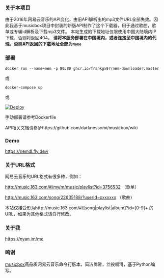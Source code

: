 ### 关于本项目
由于2016年网易云音乐的API变化，由旧API解析出的mp3文件URL全部失效。因此我基于musicbox项目中封装的新版API制作了这个下载器，用于通过歌曲，歌单或专辑id解析及下载mp3文件。
本站生成的下载地址仅限使用中国大陆境内IP下载，否则将返回404。
**请将本服务部署在中国境内，或者连接至中国境内的代理。否则API返回的下载地址全部为`None`**

### 部署
```
docker run --name=nem -p 80:80 ghcr.io/frankgx97/nem-downloader:master
```
或
```
docker-compose up
```
或

[![Deploy](https://www.herokucdn.com/deploy/button.png)](https://heroku.com/deploy)

手动部署请参考Dockerfile

API相关文档请移步https://github.com/darknessomi/musicbox/wiki
### Demo
https://nemdl.fly.dev/

### 关于URL格式
网易云音乐的URL格式有很多种，例如：

http://music.163.com/#/my/m/music/playlist?id=3756532 （歌单）

http://music.163.com/song/22635188/?userid=xxxxxxx （歌曲）

本站仅接受形为http://music.163.com/#/[song|playlist|album]?id=[0-9]+ 的URL，如果为其他格式请自行修改。

### 关于我
https://nyan.im/me
### 鸣谢
[musicbox](https://github.com/darknessomi/musicbox)高品质网易云音乐命令行版本，简洁优雅，丝般顺滑，基于Python编写。

